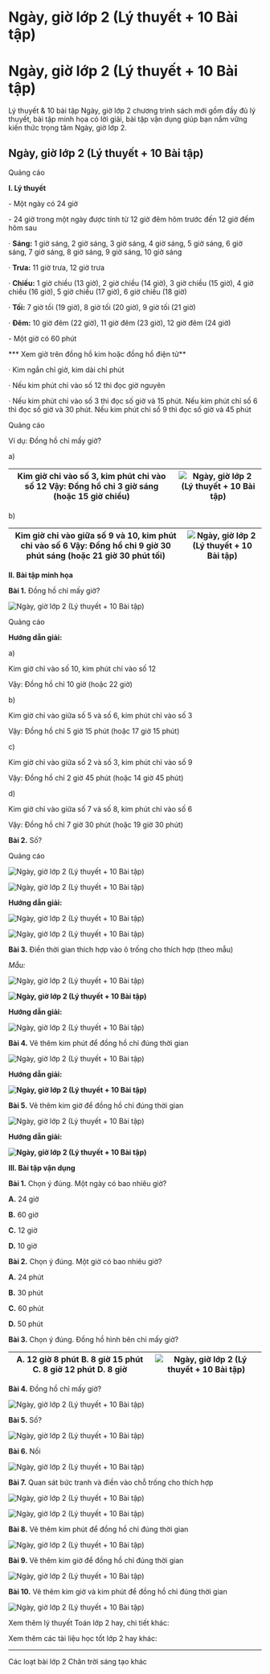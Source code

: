 # Ngày, giờ lớp 2 (Lý thuyết + 10 Bài tập)

# Ngày, giờ lớp 2 (Lý thuyết + 10 Bài tập)

Lý thuyết & 10 bài tập Ngày, giờ lớp 2 chương trình sách mới gồm đầy đủ lý thuyết, bài tập minh họa có lời giải, bài tập vận dụng giúp bạn nắm vững kiến thức trọng tâm Ngày, giờ lớp 2.

## Ngày, giờ lớp 2 (Lý thuyết + 10 Bài tập)

Quảng cáo

**I. Lý thuyết**

\- Một ngày có 24 giờ

\- 24 giờ trong một ngày được tính từ 12 giờ đêm hôm trước đến 12 giờ đếm hôm sau

· **Sáng:** 1 giờ sáng, 2 giờ sáng, 3 giờ sáng, 4 giờ sáng, 5 giờ sáng, 6 giờ sáng, 7 giờ sáng, 8 giờ sáng, 9 giờ sáng, 10 giờ sáng

· **Trưa:** 11 giờ trưa, 12 giờ trưa

· **Chiều:** 1 giờ chiều (13 giờ), 2 giờ chiều (14 giờ), 3 giờ chiều (15 giờ), 4 giờ chiều (16 giờ), 5 giờ chiều (17 giờ), 6 giờ chiều (18 giờ)

· **Tối:** 7 giờ tối (19 giờ), 8 giờ tối (20 giờ), 9 giờ tối (21 giờ)

· **Đêm:** 10 giờ đêm (22 giờ), 11 giờ đêm (23 giờ), 12 giờ đêm (24 giờ)

\- Một giờ có 60 phút

*** Xem giờ trên đồng hồ kim hoặc đồng hồ điện tử**

· Kim ngắn chỉ giờ, kim dài chỉ phút

· Nếu kim phút chỉ vào số 12 thì đọc giờ nguyên

· Nếu kim phút chỉ vào số 3 thì đọc số giờ và 15 phút. Nếu kim phút chỉ số 6 thì đọc số giờ và 30 phút. Nếu kim phút chỉ số 9 thì đọc số giờ và 45 phút

Quảng cáo

Ví dụ: Đồng hồ chỉ mấy giờ?

a) 

Kim giờ chỉ vào số 3, kim phút chỉ vào số 12 Vậy: Đồng hồ chỉ 3 giờ sáng (hoặc 15 giờ chiều) | ![Ngày, giờ lớp 2 \(Lý thuyết + 10 Bài tập\)](https://vietjack.com/toan-2-chan-troi/images/ly-thuyet-ngay-gio-235083.PNG)  
---|---  
  
b) 

Kim giờ chỉ vào giữa số 9 và 10, kim phút chỉ vào số 6 Vậy: Đồng hồ chỉ 9 giờ 30 phút sáng (hoặc 21 giờ 30 phút tối) | ![Ngày, giờ lớp 2 \(Lý thuyết + 10 Bài tập\)](https://vietjack.com/toan-2-chan-troi/images/ly-thuyet-ngay-gio-235084.PNG)  
---|---  
  
**II. Bài tập minh họa**

**Bài 1.** Đồng hồ chỉ mấy giờ?

![Ngày, giờ lớp 2 \(Lý thuyết + 10 Bài tập\)](https://vietjack.com/toan-2-chan-troi/images/ly-thuyet-ngay-gio-235085.PNG)

Quảng cáo

**Hướng dẫn giải:**

a) 

Kim giờ chỉ vào số 10, kim phút chỉ vào số 12 

Vậy: Đồng hồ chỉ 10 giờ (hoặc 22 giờ)

b) 

Kim giờ chỉ vào giữa số 5 và số 6, kim phút chỉ vào số 3

Vậy: Đồng hồ chỉ 5 giờ 15 phút (hoặc 17 giờ 15 phút)

c) 

Kim giờ chỉ vào giữa số 2 và số 3, kim phút chỉ vào số 9

Vậy: Đồng hồ chỉ 2 giờ 45 phút (hoặc 14 giờ 45 phút)

d) 

Kim giờ chỉ vào giữa số 7 và số 8, kim phút chỉ vào số 6

Vậy: Đồng hồ chỉ 7 giờ 30 phút (hoặc 19 giờ 30 phút) 

**Bài 2.** Số? 

Quảng cáo

![Ngày, giờ lớp 2 \(Lý thuyết + 10 Bài tập\)](https://vietjack.com/toan-2-chan-troi/images/ly-thuyet-ngay-gio-235086.PNG)

![Ngày, giờ lớp 2 \(Lý thuyết + 10 Bài tập\)](https://vietjack.com/toan-2-chan-troi/images/ly-thuyet-ngay-gio-235087.PNG)

**Hướng dẫn giải:**

![Ngày, giờ lớp 2 \(Lý thuyết + 10 Bài tập\)](https://vietjack.com/toan-2-chan-troi/images/ly-thuyet-ngay-gio-235088.PNG)

![Ngày, giờ lớp 2 \(Lý thuyết + 10 Bài tập\)](https://vietjack.com/toan-2-chan-troi/images/ly-thuyet-ngay-gio-235089.PNG)

**Bài 3.** Điền thời gian thích hợp vào ô trống cho thích hợp (theo mẫu)

_Mẫu:_

![Ngày, giờ lớp 2 \(Lý thuyết + 10 Bài tập\)](https://vietjack.com/toan-2-chan-troi/images/ly-thuyet-ngay-gio-235066.PNG)

**![Ngày, giờ lớp 2 \(Lý thuyết + 10 Bài tập\)](https://vietjack.com/toan-2-chan-troi/images/ly-thuyet-ngay-gio-235067.PNG)**

**Hướng dẫn giải:**

![Ngày, giờ lớp 2 \(Lý thuyết + 10 Bài tập\)](https://vietjack.com/toan-2-chan-troi/images/ly-thuyet-ngay-gio-235068.PNG)

**Bài 4.** Vẽ thêm kim phút để đồng hồ chỉ đúng thời gian

![Ngày, giờ lớp 2 \(Lý thuyết + 10 Bài tập\)](https://vietjack.com/toan-2-chan-troi/images/ly-thuyet-ngay-gio-235090.PNG)

**Hướng dẫn giải:**

**![Ngày, giờ lớp 2 \(Lý thuyết + 10 Bài tập\)](https://vietjack.com/toan-2-chan-troi/images/ly-thuyet-ngay-gio-235091.PNG)**

**Bài 5.** Vẽ thêm kim giờ để đồng hồ chỉ đúng thời gian

![Ngày, giờ lớp 2 \(Lý thuyết + 10 Bài tập\)](https://vietjack.com/toan-2-chan-troi/images/ly-thuyet-ngay-gio-235092.PNG)

**Hướng dẫn giải:**

**![Ngày, giờ lớp 2 \(Lý thuyết + 10 Bài tập\)](https://vietjack.com/toan-2-chan-troi/images/ly-thuyet-ngay-gio-235093.PNG)**

**III. Bài tập vận dụng**

**Bài 1.** Chọn ý đúng. Một ngày có bao nhiêu giờ?

**A.** 24 giờ

**B.** 60 giờ

**C.** 12 giờ

**D.** 10 giờ 

**Bài 2.** Chọn ý đúng. Một giờ có bao nhiêu giờ?

**A.** 24 phút

**B.** 30 phút

**C.** 60 phút

**D.** 50 phút

**Bài 3.** Chọn ý đúng. Đồng hồ hình bên chỉ mấy giờ?

**A.** 12 giờ 8 phút **B.** 8 giờ 15 phút **C.** 8 giờ 12 phút **D.** 8 giờ | ![Ngày, giờ lớp 2 \(Lý thuyết + 10 Bài tập\)](https://vietjack.com/toan-2-chan-troi/images/ly-thuyet-ngay-gio-235094.PNG)  
---|---  
  
**Bài 4.** Đồng hồ chỉ mấy giờ?

![Ngày, giờ lớp 2 \(Lý thuyết + 10 Bài tập\)](https://vietjack.com/toan-2-chan-troi/images/ly-thuyet-ngay-gio-235095.PNG)

**Bài 5.** Số?

![Ngày, giờ lớp 2 \(Lý thuyết + 10 Bài tập\)](https://vietjack.com/toan-2-chan-troi/images/ly-thuyet-ngay-gio-235096.PNG)

**Bài 6.** Nối

![Ngày, giờ lớp 2 \(Lý thuyết + 10 Bài tập\)](https://vietjack.com/toan-2-chan-troi/images/ly-thuyet-ngay-gio-235097.PNG)

**Bài 7.** Quan sát bức tranh và điền vào chỗ trống cho thích hợp

![Ngày, giờ lớp 2 \(Lý thuyết + 10 Bài tập\)](https://vietjack.com/toan-2-chan-troi/images/ly-thuyet-ngay-gio-235098.PNG)

![Ngày, giờ lớp 2 \(Lý thuyết + 10 Bài tập\)](https://vietjack.com/toan-2-chan-troi/images/ly-thuyet-ngay-gio-235099.PNG)

**Bài 8.** Vẽ thêm kim phút để đồng hồ chỉ đúng thời gian

![Ngày, giờ lớp 2 \(Lý thuyết + 10 Bài tập\)](https://vietjack.com/toan-2-chan-troi/images/ly-thuyet-ngay-gio-235100.PNG)

**Bài 9.** Vẽ thêm kim giờ để đồng hồ chỉ đúng thời gian

![Ngày, giờ lớp 2 \(Lý thuyết + 10 Bài tập\)](https://vietjack.com/toan-2-chan-troi/images/ly-thuyet-ngay-gio-235102.PNG)

**Bài 10.** Vẽ thêm kim giờ và kim phút để đồng hồ chỉ đúng thời gian

![Ngày, giờ lớp 2 \(Lý thuyết + 10 Bài tập\)](https://vietjack.com/toan-2-chan-troi/images/ly-thuyet-ngay-gio-235103.PNG)

Xem thêm lý thuyết Toán lớp 2 hay, chi tiết khác:

Xem thêm các tài liệu học tốt lớp 2 hay khác:

* * *

Các loạt bài lớp 2 Chân trời sáng tạo khác
